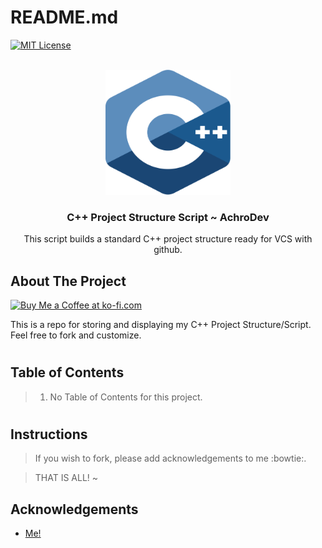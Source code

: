 <a name="readme-top"></a>
# README.md

[![MIT License][license-shield]][license-url]

<!-- PROJECT LOGO -->
<br />
<div align="center">
  <a href="https://github.com/AchroDev/cpp_project_script">
    <img src ="resources/c++.svg" alt="Logo" width="200" height="200">
  </a>
<h3 align="center"> C++ Project Structure Script ~ AchroDev </h3>

  <p align="center">
    This script builds a standard C++ project structure ready for VCS with github.
    <br />
  </p>
</div>


<!-- ABOUT THE PROJECT -->
## About The Project
<a href='https://ko-fi.com/R6R3WKVOY' target='_blank'><img height='36' style='border:0px;height:36px;' src='https://storage.ko-fi.com/cdn/kofi3.png?v=3' border='0' alt='Buy Me a Coffee at ko-fi.com' />
</a>

This is a repo for storing and displaying my C++ Project Structure/Script. Feel free to fork and customize.

#

## Table of Contents

> 1. No Table of Contents for this project.
#

## Instructions
> If you wish to fork, please add acknowledgements to me :bowtie:.

> THAT IS ALL! ~


<!-- ACKNOWLEDGEMENTS -->
## Acknowledgements
* [Me!][my-github]

<!-- MARKDOWN LINKS & IMAGES -->
<!-- https://www.markdownguide.org/basic-syntax/#reference-style-links -->
[license-shield]: https://img.shields.io/github/license/AchroDev/AchroDev.svg?style=for-the-badge
[license-url]: https://github.com/AchroDev/echto/blob/main/LICENSE.txt
[my-github]: https://github.com/AchroDev
[Acknowledgements]: https://github.com/AchroDev/echto?tab=readme-ov-file#acknowledgements
